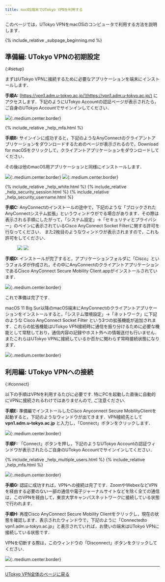 ```yaml
---
title: macOS端末でUTokyo VPNを利用する 
---
```


このページでは，UTokyo VPNをmacOSのコンピュータで利用する方法を説明します．

{% include_relative _subpage_beginning.md %}

## 準備編: UTokyo VPNの初期設定
{:#setup}

まずはUTokyo VPNに接続するために必要なアプリケーションを端末にインストールします．

**手順A:**
[https://vpn1.adm.u-tokyo.ac.jp/](https://vpn1.adm.u-tokyo.ac.jp/) にアクセスします．下記のようにUTokyo Accountの認証ページが表示されたら，ご自身のUTokyo Accountでサインインしてください．

![](img/mac01-vpn1-login.png){:.medium.center.border}

{% include_relative _help_mfa.html %}

**手順B:** サインインに成功すると，下記のようなAnyConnectのクライアントアプリケーションをダウンロードするためのページが表示されるので，Download for macOSをクリックして，クライアントアプリケーションをダウンロードしてください．

その後は他のmacOS用アプリケーションと同様にインストールします．

![](img/mac02-download-page.png){:.medium.center.border}
![](img/mac03-install-1.png){:.medium.center.border}

{% include_relative _help_white.html %}
{% include_relative _help_security_session.html %}
{% include_relative _help_security_username.html %}

**手順C:** AnyConnectのインストールの途中で，下記のような「ブロックされたAnyConnectシステム拡張」というウィンドウがでる場合があります．その際は表示される手順にしたがって，「システム設定」→「セキュリティとプライバシー」のペインに表示されているCisco AnyConnect Socket Filterに関する許可を行なってください． また2枚目のようなウィンドウが表示されますので，これも許可をしてください．

<figure class="gallery">
  <img src="img/mac04-install-2.png" class="border">
  <img src="img/mac05-install-3.png" class="border">
</figure>

**手順D:** インストールが完了すると，アプリケーションフォルダに「Cisco」というフォルダが作成され，その中にAnyConnectのクライアントアプリケーションであるCisco AnyConnect Secure Mobility Client.appがインストールされています．

![](img/mac06-cisco-on-app.png){:.medium.center.border}

これで準備は完了です．

macOS 11 Big Sur以降のmacOS端末にAnyConnectのクライアントアプリケーションをインストールすると，「システム環境設定」→「ネットワーク」に下記のような Cisco AnyConnect Socket Filter という3つの拡張機能が追加されます．これらの拡張機能はUTokyo VPN接続時に通信を振り分けるために必要な機能として常駐しており，通信内容の記録やホスト外への情報送付も行いません．
またこれらはUTokyo VPNに接続しているか否かに関わらず常時接続状態になります．

![](img/mac07-macos-pref.png){:.medium.center.border}

## 利用編: UTokyo VPNへの接続
{:#connect}

以下の手順はVPNを利用するたびに必要です. 特にPCを起動した直後に自動的にVPNに接続されるわけではありませんので, ご注意ください.

**手順E:** 準備編でインストールしたCisco Anyconnect Secure MobilityClientを起動すると，下記のようなウィンドウが出てきます．VPN接続先として **vpn1.adm.u-tokyo.ac.jp** と入力し，「Connect」ボタンをクリックします．

![](img/mac08-app-window-connect.png){:.medium.center.border}

**手順F:** 「Connect」ボタンを押し，下記のようなUTokyo Accountの認証ウィンドウが表示されたらご自身のUTokyo Accountでサインインしてください．

{% include_relative _help_multiple_users.html %}
{% include_relative _help_mfa.html %}

![](img/mac10-anyconnect-login.png){:.medium.center.border}

**手順G:** 認証に成功すれば，VPNへの接続は完了です．ZoomやWebexなどVPNを経由する必要のない一部の通信や電子ジャーナルサイトなどを除く全ての通信は，このVPNを経由して，東京大学キャンパスネットワークに接続している状態で行われます．

**手順H:** 再度Cisco AnyConnect Secure Mobility Clientをクリックし，現在の状態を確認します．表示されたウィンドウで，下記のように「Connectedto vpn1.adm.u-tokyo.ac.jp」と表示されていれば，お使いの端末はUTokyo VPNに接続している状態です．

VPNを切断する際は，このウィンドウの「Disconnect」ボタンをクリックしてください．

![](img/mac11-vpn-connected-window.png){:.medium.center.border}

---

[UTokyo VPN全体のページに戻る](.)
